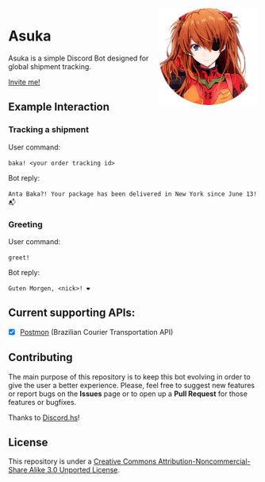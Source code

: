 <img align="right" src="https://raw.githubusercontent.com/SadPandaBear/asuka/master/avatar.png?token=AMqpGkF9pm-ugy6DhJyedFgu2XFzHkkCks5a9JWAwA%3D%3D" width=200 />

# Asuka

Asuka is a simple Discord Bot designed for global shipment tracking.

[Invite me!](https://discordapp.com/api/oauth2/authorize?client_id=442172091148664842&permissions=2048&scope=bot)

## Example Interaction

### Tracking a shipment
User command:

`baka! <your order tracking id>`

Bot reply:

`Anta Baka?! Your package has been delivered in New York since June 13! 📬`

### Greeting

User command: 

`greet!`

Bot reply:

`Guten Morgen, <nick>! ❤️`

## Current supporting APIs:

- [x] [Postmon](http://postmon.com.br/) (Brazilian Courier Transportation API)

## Contributing

The main purpose of this repository is to keep this bot evolving in order to give the user a better experience. Please, feel free to suggest new features or report bugs on the __Issues__ page or to open up a __Pull Request__ for those features or bugfixes. 

Thanks to [Discord.hs](https://github.com/jano017/Discord.hs)!

## License

This repository is under a [Creative Commons Attribution-Noncommercial-Share Alike 3.0 Unported License](https://creativecommons.org/licenses/by-nc-sa/3.0/).

